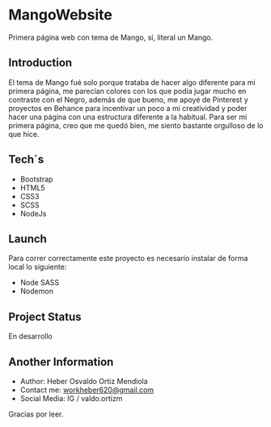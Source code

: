 # MangoWebsite
Primera página web con tema de Mango, sí, literal un Mango. 
## Introduction
El tema de Mango fué solo porque trataba de hacer algo diferente para mi primera página, me parecían colores con los que podía jugar mucho en contraste con el Negro,
además de que bueno, me apoyé de Pinterest y proyectos en Behance para incentivar un poco a mi creatividad y poder hacer una página con una estructura diferente a la 
habitual. Para ser mi primera página, creo que me quedó bien, me siento bastante orgulloso de lo que hice. 
## Tech´s 
- Bootstrap
- HTML5 
- CSS3
- SCSS
- NodeJs
## Launch
Para correr correctamente este proyecto es necesario instalar de forma local lo siguiente:
- Node SASS 
- Nodemon
## Project Status
En desarrollo
## Another Information
- Author: Heber Osvaldo Ortiz Mendiola
- Contact me: workheber620@gmail.com
- Social Media: IG / valdo.ortizm

Gracias por leer.
